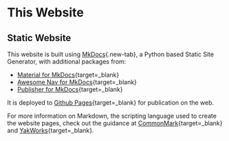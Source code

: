 # This Website
## Static Website
This website is built using [MkDocs](https://www.mkdocs.org){.new-tab}, a Python based Static Site Generator, with additional packages from:

- [Material for MkDocs](https://squidfunk.github.io/mkdocs-material/){target=\_blank}
- [Awesome Nav for MkDocs](https://lukasgeiter.github.io/mkdocs-awesome-nav/){target=\_blank}
- [Publisher for MkDocs](https://mkdocs-publisher.github.io/setup/installation/){target=\_blank}

It is deployed to [Github Pages](https://pages.github.com/){target=\_blank} for publication on the web.

For more information on Markdown, the scripting language used to create the website pages, check out the guidance at [CommonMark](https://commonmark.org/help/){target=\_blank} and [YakWorks](https://yakworks.github.io/docmark/cheat-sheet/){target=\_blank}.